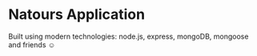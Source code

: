 # Natours Application

Built using modern technologies: node.js, express, mongoDB, mongoose and friends ☺️
